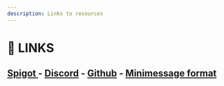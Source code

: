 ```yaml
---
description: Links to resources
---
```


# 🚰 LINKS

## &#x20;         [Spigot ](https://www.spigotmc.org/resources/redischat%E2%9A%A1simple-intuitive-communication-plugin-with-cross-server-support-50-discount.111015/)  -   [Discord](https://discord.gg/EXdPs7BBq9)   -   [Github](https://github.com/Emibergo02/RedisChat)   -   [Minimessage format](https://docs.adventure.kyori.net/minimessage/format.html)

##

